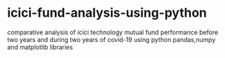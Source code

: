 # icici-fund-analysis-using-python
comparative analysis of icici technology mutual fund performance before two years and during two years of covid-19 using python pandas,numpy and matplotlib libraries
